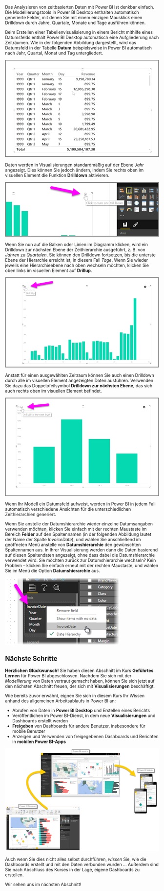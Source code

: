 Das Analysieren von zeitbasierten Daten mit Power BI ist denkbar einfach. Die Modellierungstools in Power BI Desktop enthalten automatisch generierte Felder, mit denen Sie mit einem einzigen Mausklick einen Drilldown durch Jahre, Quartale, Monate und Tage ausführen können.  

Beim Erstellen einer Tabellenvisualisierung in einem Bericht mithilfe eines Datumsfelds enthält Power BI Desktop automatisch eine Aufgliederung nach Zeiträumen. Wie in der folgenden Abbildung dargestellt, wird das Datumsfeld in der Tabelle **Datum** beispielsweise in Power BI automatisch nach Jahr, Quartal, Monat und Tag untergliedert.

![](media/2-6a-explore-time-based-data/2-6a_1.png)

Daten werden in Visualisierungen standardmäßig auf der Ebene *Jahr* angezeigt. Dies können Sie jedoch ändern, indem Sie rechts oben im visuellen Element die Funktion **Drilldown** aktivieren.

![](media/2-6a-explore-time-based-data/2-6a_2.png)

Wenn Sie nun auf die Balken oder Linien im Diagramm klicken, wird ein Drilldown zur nächsten Ebene der Zeithierarchie ausgeführt, z. B. von *Jahren* zu *Quartalen*. Sie können den Drilldown fortsetzen, bis die unterste Ebene der Hierarchie erreicht ist, in diesem Fall *Tage*. Wenn Sie wieder jeweils eine Hierarchieebene nach oben wechseln möchten, klicken Sie oben links im visuellen Element auf **Drillup**.

![](media/2-6a-explore-time-based-data/2-6a_3.png)

Anstatt für einen ausgewählten Zeitraum können Sie auch einen Drilldown durch alle im visuellen Element angezeigten Daten ausführen. Verwenden Sie dazu das Doppelpfeilsymbol **Drilldown zur nächsten Ebene**, das sich auch rechts oben im visuellen Element befindet.

![](media/2-6a-explore-time-based-data/2-6a_4.png)

Wenn Ihr Modell ein Datumsfeld aufweist, werden in Power BI in jedem Fall automatisch verschiedene Ansichten für die unterschiedlichen Zeithierarchien generiert.

Wenn Sie anstelle der Datumshierarchie wieder einzelne Datumsangaben verwenden möchten, klicken Sie einfach mit der rechten Maustaste im Bereich **Felder** auf den Spaltennamen (in der folgenden Abbildung lautet der Name der Spalte *InvoiceDate*), und wählen Sie anschließend im geöffneten Menü anstelle von **Datumshierarchie** den gewünschten Spaltennamen aus. In Ihrer Visualisierung werden dann die Daten basierend auf diesen Spaltendaten angezeigt, ohne dass dabei die Datumshierarchie verwendet wird. Sie möchten zurück zur Datumshierarchie wechseln? Kein Problem – klicken Sie einfach erneut mit der rechten Maustaste, und wählen Sie im Menü die Option **Datumshierarchie** aus.

![](media/2-6a-explore-time-based-data/2-6a_5.png)

## <a name="next-steps"></a>Nächste Schritte
**Herzlichen Glückwunsch!** Sie haben diesen Abschnitt im Kurs **Geführtes Lernen** für Power BI abgeschlossen. Nachdem Sie sich mit der *Modellierung* von Daten vertraut gemacht haben, können Sie sich jetzt auf den nächsten Abschnitt freuen, der sich mit **Visualisierungen** beschäftigt.

Wie bereits zuvor erwähnt, eignen Sie sich in diesem Kurs Ihr Wissen anhand des allgemeinen Arbeitsablaufs in Power BI an:

* Abrufen von Daten in **Power BI Desktop** und Erstellen eines Berichts
* Veröffentlichen im Power BI-Dienst, in dem neue **Visualisierungen** und Dashboards erstellt werden
* **Freigeben** von Dashboards für andere Benutzer, insbesondere für mobile Benutzer
* Anzeigen und Verwenden von freigegebenen Dashboards und Berichten in **mobilen Power BI-Apps**

![](media/2-6a-explore-time-based-data/c0a1_1.png)

Auch wenn Sie dies nicht alles selbst durchführen, *wissen* Sie, wie die Dashboards erstellt und mit den Daten verbunden wurden ... Außerdem sind Sie nach Abschluss des Kurses in der Lage, eigene Dashboards zu erstellen.

Wir sehen uns im nächsten Abschnitt!

